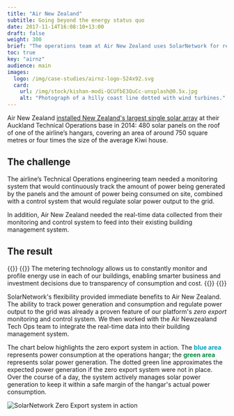 ```yaml
---
title: "Air New Zealand"
subtitle: Going beyond the energy status quo
date: 2017-11-14T16:08:10+13:00
draft: false
weight: 300
brief: "The operations team at Air New Zealand uses SolarNetwork for real-time PV energy monitoring and automated load-balancing control on one of New Zealand's largest PV arrays."
toc: true
key: "airnz"
audience: main
images:
  logo: /img/case-studies/airnz-logo-524x92.svg
  card:
    url: /img/stock/kishan-modi-QCUfbE3QuCc-unsplash@0.5x.jpg
    alt: "Photograph of a hilly coast line dotted with wind turbines."
---
```

Air New Zealand [installed New Zealand's largest single solar array](https://sustainable.org.nz/sustainable-business-news/air-nz-installs-new-zealands-largest-solar-array/)
at their Auckland Technical Operations base in 2014: 480 solar panels on the roof of
one of the airline’s hangars, covering an area of around 750 square metres or four times the size of
the average Kiwi house.

## The challenge
The airline’s Technical Operations engineering team needed a monitoring system that would
continuously track the amount of power being generated by the panels and the amount of power being
consumed on site, combined with a control system that would regulate solar power output to the grid.

In addition, Air New Zealand needed the real-time data collected from their monitoring and control
system to feed into their existing building management system.

## The result

{{<quote-bar>}}
{{<quote url="https://www.airnewzealand.co.nz/engineering-and-maintenance" cite="Captain David Morgan, Air New Zealand Chief Flight Operations and Safety Officer">}}
  The metering technology allows us to constantly monitor and profile energy use in each of our
  buildings, enabling smarter business and investment decisions due to transparency of consumption and
  cost.
{{</quote>}}
{{</quote-bar>}}

SolarNetwork's flexibility provided immediate benefits to Air New Zealand. The ability to track
power generation and consumption and regulate power output to the grid was already a proven feature
of our platform's _zero export_ monitoring and control system. We then worked with the Air
Newzealand Tech Ops team to integrate the real-time data into their building management system.

The chart below highlights the zero export system in action. The <span style="color: rgb(0, 158,
193); font-weight: 700;">blue area</span> represents power consumption at the operations hangar; the
<span style="color: rgb(0, 140, 60); font-weight: 700;">green area</span> represents solar power
generation. The dotted green line approximates the expected power generation if the zero export
system were not in place. Over the course of a day, the system actively manages solar power
generation to keep it within a safe margin of the hangar's actual power consumption.

![SolarNetwork Zero Export system in
action](/img/case-studies/airnz-demand-balancer-in-action-712x352.png)
